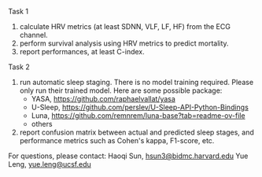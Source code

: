 Task 1
1. calculate HRV metrics (at least SDNN, VLF, LF, HF) from the ECG channel.
2. perform survival analysis using HRV metrics to predict mortality.
3. report performances, at least C-index.

Task 2
1. run automatic sleep staging. There is no model training required. Please only run their trained model. Here are some possible package:
    - YASA, https://github.com/raphaelvallat/yasa
    - U-Sleep, https://github.com/perslev/U-Sleep-API-Python-Bindings
    - Luna, https://github.com/remnrem/luna-base?tab=readme-ov-file
    - others
2. report confusion matrix between actual and predicted sleep stages, and performance metrics such as Cohen's kappa, F1-score, etc.

For questions, please contact:
Haoqi Sun, hsun3@bidmc.harvard.edu
Yue Leng, yue.leng@ucsf.edu
